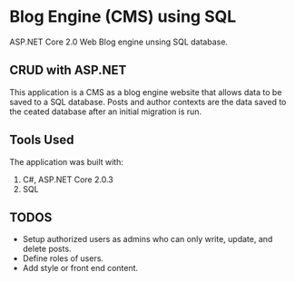 # Blog Engine (CMS) using SQL

ASP.NET Core 2.0 Web Blog engine unsing SQL database.

## CRUD with ASP.NET

This application is a CMS as a blog engine website that allows data to be saved to a SQL database. Posts and author contexts are the data saved to the ceated database after an initial migration is run.

## Tools Used

The application was built with:
  1. C#, ASP.NET Core 2.0.3
  2. SQL
  
## TODOS

  - Setup authorized users as admins who can only write, update, and delete posts.
  - Define roles of users.
  - Add style or front end content.
